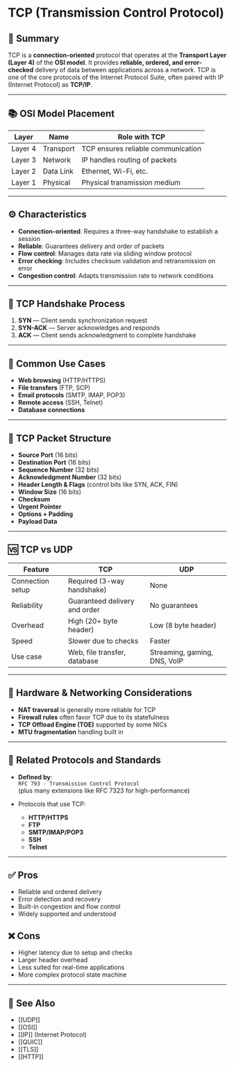 # TCP (Transmission Control Protocol)

## 📝 Summary

TCP is a **connection-oriented** protocol that operates at the **Transport Layer (Layer 4)** of the **OSI model**. It provides **reliable, ordered, and error-checked** delivery of data between applications across a network. TCP is one of the core protocols of the Internet Protocol Suite, often paired with IP (Internet Protocol) as **TCP/IP**.

---

## 📚 OSI Model Placement

| Layer       | Name            | Role with TCP                      |
|-------------|------------------|------------------------------------|
| Layer 4     | Transport         | TCP ensures reliable communication |
| Layer 3     | Network           | IP handles routing of packets      |
| Layer 2     | Data Link         | Ethernet, Wi-Fi, etc.              |
| Layer 1     | Physical          | Physical transmission medium       |

---

## ⚙️ Characteristics

- **Connection-oriented**: Requires a three-way handshake to establish a session
- **Reliable**: Guarantees delivery and order of packets
- **Flow control**: Manages data rate via sliding window protocol
- **Error checking**: Includes checksum validation and retransmission on error
- **Congestion control**: Adapts transmission rate to network conditions

---

## 🤝 TCP Handshake Process

1. **SYN** — Client sends synchronization request
2. **SYN-ACK** — Server acknowledges and responds
3. **ACK** — Client sends acknowledgment to complete handshake

---

## 🧠 Common Use Cases

- **Web browsing** (HTTP/HTTPS)
- **File transfers** (FTP, SCP)
- **Email protocols** (SMTP, IMAP, POP3)
- **Remote access** (SSH, Telnet)
- **Database connections**

---

## 🧱 TCP Packet Structure

- **Source Port** (16 bits)
- **Destination Port** (16 bits)
- **Sequence Number** (32 bits)
- **Acknowledgment Number** (32 bits)
- **Header Length & Flags** (control bits like SYN, ACK, FIN)
- **Window Size** (16 bits)
- **Checksum**
- **Urgent Pointer**
- **Options + Padding**
- **Payload Data**

---

## 🆚 TCP vs UDP

| Feature              | TCP                              | UDP                              |
|----------------------|-----------------------------------|----------------------------------|
| Connection setup     | Required (3-way handshake)        | None                             |
| Reliability          | Guaranteed delivery and order     | No guarantees                    |
| Overhead             | High (20+ byte header)            | Low (8 byte header)              |
| Speed                | Slower due to checks              | Faster                           |
| Use case             | Web, file transfer, database      | Streaming, gaming, DNS, VoIP     |

---

## 📡 Hardware & Networking Considerations

- **NAT traversal** is generally more reliable for TCP
- **Firewall rules** often favor TCP due to its statefulness
- **TCP Offload Engine (TOE)** supported by some NICs
- **MTU fragmentation** handling built in

---

## 📜 Related Protocols and Standards

- **Defined by**:  
  `RFC 793 - Transmission Control Protocol`  
  (plus many extensions like RFC 7323 for high-performance)

- Protocols that use TCP:
  - **HTTP/HTTPS**
  - **FTP**
  - **SMTP/IMAP/POP3**
  - **SSH**
  - **Telnet**

---

## ✅ Pros

- Reliable and ordered delivery
- Error detection and recovery
- Built-in congestion and flow control
- Widely supported and understood

## ❌ Cons

- Higher latency due to setup and checks
- Larger header overhead
- Less suited for real-time applications
- More complex protocol state machine

---

## 🔗 See Also

- [[UDP]]
- [[OSI]]
- [[IP]] (Internet Protocol)
- [[QUIC]]
- [[TLS]]
- [[HTTP]]
